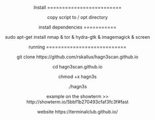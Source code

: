 <p align="center">
Install =========================
<p align="center">
copy script to / opt directory
<p align="center">
install dependencies ===========
<p align="center">
sudo apt-get install nmap & tor & hydra-gtk & imagemagick & screen
<p align="center">
running  ===========================
<p align="center">  
git clone https://github.com/rskallux/hagn3scan.github.io
<p align="center">
cd hagn3scan.github.io
<p align="center">
chmod +x hagn3s
<p align="center">
./hagn3s
<p align="center">
  example on the showterm >>   http://showterm.io/5bbf1b270493cfaf3fc3f#fast 
  <p align="center">
    website https://terminalclub.github.io/
